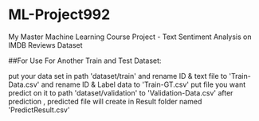 # ML-Project992
My Master Machine Learning Course Project - Text Sentiment Analysis on IMDB Reviews Dataset

##For Use For Another Train and Test Dataset:

put your data set in path 'dataset/train' and rename ID & text file to 'Train-Data.csv' and rename ID & Label data to 'Train-GT.csv'
put file you want predict on it to path 'dataset/validation' to 'Validation-Data.csv'
after prediction , predicted file will create in Result folder named  'PredictResult.csv'
